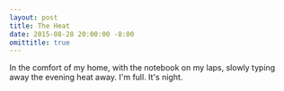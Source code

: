```yaml
---
layout: post
title: The Heat
date: 2015-08-28 20:00:00 -8:00
omittitle: true
---
```


In the comfort of my home, with the notebook on my laps, slowly typing away the evening heat away. I'm full. It's night.
